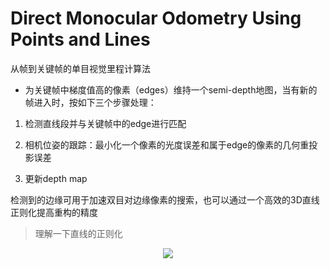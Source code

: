 # Direct Monocular Odometry Using Points and Lines
从帧到关键帧的单目视觉里程计算法
* 为关键帧中梯度值高的像素（edges）维持一个semi-depth地图，当有新的帧进入时，按如下三个步骤处理：

1. 检测直线段并与关键帧中的edge进行匹配

2. 相机位姿的跟踪：最小化一个像素的光度误差和属于edge的像素的几何重投影误差

3. 更新depth map

检测到的边缘可用于加速双目对边缘像素的搜索，也可以通过一个高效的3D直线正则化提高重构的精度

> 理解一下直线的正则化

<div align="center">
<img src="https://i.loli.net/2018/10/22/5bcdd34d01cec.png"  />
</div>

